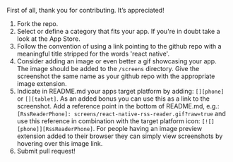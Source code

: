 First of all, thank you for contributing. It’s appreciated!

1. Fork the repo.
2. Select or define a category that fits your app. If you're in doubt take a look at the App Store.
3. Follow the convention of using a link pointing to the github repo with a meaningful title stripped for the words 'react native'.
4. Consider adding an image or even better a gif showcasing your app. The image should be added to the `/screens` directory. Give the screenshot the same name as your github repo with the appropriate image extension.
5. Indicate in README.md your apps target platform by adding: `[][phone]` or `[][tablet]`.
As an added bonus you can use this as a link to the screenshot. Add a reference point in the bottom of README.md, e.g.: 
`[RssReaderPhone]: screens/react-native-rss-reader.gif?raw=true` and use this reference in combination with the target platform icon: `[![][phone]][RssReaderPhone]`. For people having an image preview extension added to their browser they can simply view screenshots by hovering over this image link.
6. Submit pull request!